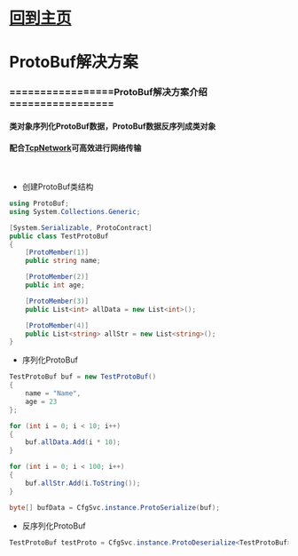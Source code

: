 # [回到主页](https://gitee.com/GameDevLee/CfgService)
# ProtoBuf解决方案

### =================ProtoBuf解决方案介绍=================

#### 类对象序列化ProtoBuf数据，ProtoBuf数据反序列成类对象
#### 配合[TcpNetwork](https://gitee.com/GameDevLee/TcpNetwork)可高效进行网络传输


</br>

- 创建ProtoBuf类结构

```csharp
using ProtoBuf;
using System.Collections.Generic;

[System.Serializable, ProtoContract]
public class TestProtoBuf
{
    [ProtoMember(1)]
    public string name;

    [ProtoMember(2)]
    public int age;

    [ProtoMember(3)]
    public List<int> allData = new List<int>();

    [ProtoMember(4)]
    public List<string> allStr = new List<string>();
}
```

- 序列化ProtoBuf

```csharp
TestProtoBuf buf = new TestProtoBuf()
{
    name = "Name",
    age = 23
};

for (int i = 0; i < 10; i++)
{
    buf.allData.Add(i * 10);
}

for (int i = 0; i < 100; i++)
{
    buf.allStr.Add(i.ToString());
}

byte[] bufData = CfgSvc.instance.ProtoSerialize(buf);
```

- 反序列化ProtoBuf

```csharp
TestProtoBuf testProto = CfgSvc.instance.ProtoDeserialize<TestProtoBuf>(bufData);
```